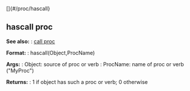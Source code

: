 []{#/proc/hascall}
## hascall proc
**See also:**
:   [call proc](#/proc/call)
<!-- -->
**Format:**
:   hascall(Object,ProcName)
<!-- -->
**Args:**
:   Object: source of proc or verb
:   ProcName: name of proc or verb (\"MyProc\")
<!-- -->
**Returns:**
:   1 if object has such a proc or verb; 0 otherwise